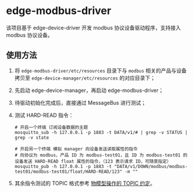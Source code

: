 # edge-modbus-driver

该项目基于 edge-device-driver 开发 modbus 协议设备驱动程序，支持接入 modbus 协议设备。

## 使用方法

1. 将 `edge-modbus-driver/etc/resources` 目录下与 `modbus` 相关的产品与设备拷贝至 `edge-device-manager/etc/resources` 的对应目录下；

2. 先启动 edge-device-manager，再启动 edge-modbus-driver；

3. 待驱动初始化完成后，直接通过 MessageBus 进行测试；

4. 测试 HARD-READ 指令：

   ```shell
   # 开启一个终端 订阅设备数据的主题
   mosquitto_sub -h 127.0.0.1 -p 1883 -t DATA/v1/# | grep -v STATUS | grep -v state
   ```

   ```shell
   # 开启另一个终端 模拟 manager 向设备发送读取属性的指令
   # 向协议为 modbus，产品 ID 为 modbus-test01，且 ID 为 modbus-test01 的设备发送 HARD-READ float 属性的指令，（123 表示请求 ID，可随意指定）
   mosquitto_pub -h 127.0.0.1 -p 1883 -t "DATA/v1/DOWN/modbus/modbus-test01/modbus-test01/float/HARD-READ/123" -m ""
   ```

5. 其余指令测试的 TOPIC 格式参考 [物模型操作的 TOPIC 约定](https://github.com/thingio/edge-device-std/blob/main/docs/zh/README.md#%E7%89%A9%E6%A8%A1%E5%9E%8B%E6%93%8D%E4%BD%9C)。